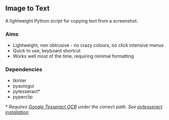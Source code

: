 ## Image to Text
A lightweight Python script for copying text from a screenshot.

### Aims
* Lightweight, non obtrusive - no crazy colours, no click intensive menus
* Quick to use, keyboard shortcut
* Works well most of the time, requiring minimal formatting

### Dependencies
* tkinter
* pyautogui
* pytesseract\*
* pyperclip

\* *Requires [Google Tesseract OCR](https://github.com/tesseract-ocr/tesseract) under the correct path. See [pytesseract installation](https://pypi.org/project/pytesseract/)*



